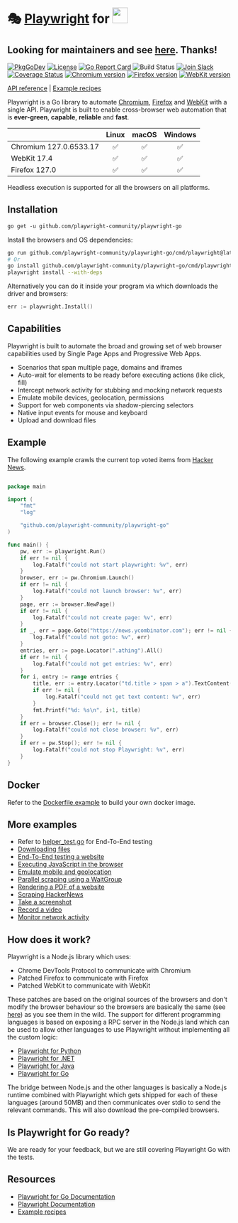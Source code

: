 # 🎭 [Playwright](https://github.com/microsoft/playwright#readme) for <img src="https://user-images.githubusercontent.com/17984549/91302719-343a1d80-e7a7-11ea-8d6a-9448ef598420.png" height="35" />

## Looking for maintainers and see [here](https://github.com/playwright-community/playwright-go/issues/122). Thanks!

[![PkgGoDev](https://pkg.go.dev/badge/github.com/playwright-community/playwright-go)](https://pkg.go.dev/github.com/playwright-community/playwright-go)
[![License](https://img.shields.io/badge/License-MIT-blue.svg)](http://opensource.org/licenses/MIT)
[![Go Report Card](https://goreportcard.com/badge/github.com/playwright-community/playwright-go)](https://goreportcard.com/report/github.com/playwright-community/playwright-go) ![Build Status](https://github.com/playwright-community/playwright-go/workflows/Go/badge.svg)
[![Join Slack](https://img.shields.io/badge/join-slack-infomational)](https://aka.ms/playwright-slack) [![Coverage Status](https://coveralls.io/repos/github/playwright-community/playwright-go/badge.svg?branch=main)](https://coveralls.io/github/playwright-community/playwright-go?branch=main) <!-- GEN:chromium-version-badge -->[![Chromium version](https://img.shields.io/badge/chromium-127.0.6533.17-blue.svg?logo=google-chrome)](https://www.chromium.org/Home)<!-- GEN:stop --> <!-- GEN:firefox-version-badge -->[![Firefox version](https://img.shields.io/badge/firefox-127.0-blue.svg?logo=mozilla-firefox)](https://www.mozilla.org/en-US/firefox/new/)<!-- GEN:stop --> <!-- GEN:webkit-version-badge -->[![WebKit version](https://img.shields.io/badge/webkit-17.4-blue.svg?logo=safari)](https://webkit.org/)<!-- GEN:stop -->

[API reference](https://playwright.dev/docs/api/class-playwright) | [Example recipes](https://github.com/playwright-community/playwright-go/tree/main/examples)

Playwright is a Go library to automate [Chromium](https://www.chromium.org/Home), [Firefox](https://www.mozilla.org/en-US/firefox/new/) and [WebKit](https://webkit.org/) with a single API. Playwright is built to enable cross-browser web automation that is **ever-green**, **capable**, **reliable** and **fast**.

|          | Linux | macOS | Windows |
|   :---   | :---: | :---: | :---:   |
| Chromium <!-- GEN:chromium-version -->127.0.6533.17<!-- GEN:stop --> | ✅ | ✅ | ✅ |
| WebKit <!-- GEN:webkit-version -->17.4<!-- GEN:stop --> | ✅ | ✅ | ✅ |
| Firefox <!-- GEN:firefox-version -->127.0<!-- GEN:stop --> | ✅ | ✅ | ✅ |

Headless execution is supported for all the browsers on all platforms.

## Installation

```txt
go get -u github.com/playwright-community/playwright-go
```

Install the browsers and OS dependencies:

```bash
go run github.com/playwright-community/playwright-go/cmd/playwright@latest install --with-deps
# Or
go install github.com/playwright-community/playwright-go/cmd/playwright@latest
playwright install --with-deps
```

Alternatively you can do it inside your program via which downloads the driver and browsers:

```go
err := playwright.Install()
```

## Capabilities

Playwright is built to automate the broad and growing set of web browser capabilities used by Single Page Apps and Progressive Web Apps.

* Scenarios that span multiple page, domains and iframes
* Auto-wait for elements to be ready before executing actions (like click, fill)
* Intercept network activity for stubbing and mocking network requests
* Emulate mobile devices, geolocation, permissions
* Support for web components via shadow-piercing selectors
* Native input events for mouse and keyboard
* Upload and download files

## Example

The following example crawls the current top voted items from [Hacker News](https://news.ycombinator.com).

```go

package main

import (
	"fmt"
	"log"

	"github.com/playwright-community/playwright-go"
)

func main() {
	pw, err := playwright.Run()
	if err != nil {
		log.Fatalf("could not start playwright: %v", err)
	}
	browser, err := pw.Chromium.Launch()
	if err != nil {
		log.Fatalf("could not launch browser: %v", err)
	}
	page, err := browser.NewPage()
	if err != nil {
		log.Fatalf("could not create page: %v", err)
	}
	if _, err = page.Goto("https://news.ycombinator.com"); err != nil {
		log.Fatalf("could not goto: %v", err)
	}
	entries, err := page.Locator(".athing").All()
	if err != nil {
		log.Fatalf("could not get entries: %v", err)
	}
	for i, entry := range entries {
		title, err := entry.Locator("td.title > span > a").TextContent()
		if err != nil {
			log.Fatalf("could not get text content: %v", err)
		}
		fmt.Printf("%d: %s\n", i+1, title)
	}
	if err = browser.Close(); err != nil {
		log.Fatalf("could not close browser: %v", err)
	}
	if err = pw.Stop(); err != nil {
		log.Fatalf("could not stop Playwright: %v", err)
	}
}
```

## Docker
Refer to the [Dockerfile.example](./Dockerfile.example) to build your own docker image.

## More examples

* Refer to [helper_test.go](./tests/helper_test.go) for End-To-End testing 
* [Downloading files](./examples/download/main.go)
* [End-To-End testing a website](./examples/end-to-end-testing/main.go)
* [Executing JavaScript in the browser](./examples/javascript/main.go)
* [Emulate mobile and geolocation](./examples/mobile-and-geolocation/main.go)
* [Parallel scraping using a WaitGroup](./examples/parallel-scraping/main.go)
* [Rendering a PDF of a website](./examples/pdf/main.go)
* [Scraping HackerNews](./examples/scraping/main.go)
* [Take a screenshot](./examples/screenshot/main.go)
* [Record a video](./examples/video/main.go)
* [Monitor network activity](./examples/network-monitoring/main.go)

## How does it work?

Playwright is a Node.js library which uses:

* Chrome DevTools Protocol to communicate with Chromium
* Patched Firefox to communicate with Firefox
* Patched WebKit to communicate with WebKit

These patches are based on the original sources of the browsers and don't modify the browser behaviour so the browsers are basically the same (see [here](https://github.com/microsoft/playwright/tree/main/browser_patches)) as you see them in the wild. The support for different programming languages is based on exposing a RPC server in the Node.js land which can be used to allow other languages to use Playwright without implementing all the custom logic:

* [Playwright for Python](https://github.com/microsoft/playwright-python)
* [Playwright for .NET](https://github.com/microsoft/playwright-sharp)
* [Playwright for Java](https://github.com/microsoft/playwright-java)
* [Playwright for Go](https://github.com/playwright-community/playwright-go)

The bridge between Node.js and the other languages is basically a Node.js runtime combined with Playwright which gets shipped for each of these languages (around 50MB) and then communicates over stdio to send the relevant commands. This will also download the pre-compiled browsers.

## Is Playwright for Go ready?

We are ready for your feedback, but we are still covering Playwright Go with the tests.

## Resources

* [Playwright for Go Documentation](https://pkg.go.dev/github.com/playwright-community/playwright-go)
* [Playwright Documentation](https://playwright.dev/docs/api/class-playwright)
* [Example recipes](https://github.com/playwright-community/playwright-go/tree/main/examples)
